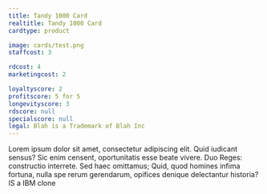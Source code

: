 ```yaml
---
title: Tandy 1000 Card
realtitle: Tandy 1000 Card
cardtype: product

image: cards/test.png
staffcost: 3

rdcost: 4
marketingcost: 2

loyaltyscore: 2
profitscore: 5 for 5
longevityscore: 3
rdscore: null
specialscore: null
legal: Blah is a Trademark of Blah Inc
---
```


Lorem ipsum dolor sit amet, consectetur adipiscing elit. Quid iudicant sensus? Sic enim censent, oportunitatis esse beate vivere.
Duo Reges: constructio interrete. Sed haec omittamus; Quid, quod homines infima fortuna, nulla spe rerum gerendarum, opifices denique delectantur historia?
IS a IBM clone
